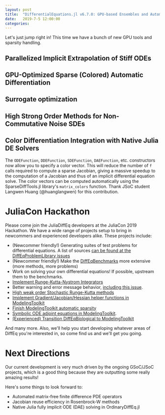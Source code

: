 ```yaml
---
layout: post
title:  "DifferentialEquations.jl v6.7.0: GPU-based Ensembles and Automatic Sparsity"
date:   2019-7-5 12:00:00
categories:
---
```


Let's just jump right in! This time we have a bunch of new GPU tools and
sparsity handling.

## Parallelized Implicit Extrapolation of Stiff ODEs

## GPU-Optimized Sparse (Colored) Automatic Differentiation

## Surrogate optimization

## High Strong Order Methods for Non-Commutative Noise SDEs

## Color Differentiation Integration with Native Julia DE Solvers

The `ODEFunction`, `DDEFunction`, `SDEFunction`, `DAEFunction`, etc. constructors
now allow you to specify a color vector. This will reduce the number of `f`
calls required to compute a sparse Jacobian, giving a massive speedup to the
computation of a Jacobian and thus of an implicit differential equation solve.
The color vectors can be computed automatically using the SparseDiffTools.jl
library's `matrix_colors` function. Thank JSoC student Langwen Huang
 (@huanglangwen) for this contribution.

# JuliaCon Hackathon

Please come join the JuliaDiffEq developers at the JuliaCon 2019 Hackathon.
We have a wide range of projects setup to bring in newcommers and experienced
developers alike. These projects include:

- (Newcommer friendly!) Generating suites of test problems for differential
  equations. A list of sources [can be found at the DiffEqProblemLibrary issues](https://github.com/JuliaDiffEq/DiffEqProblemLibrary.jl/issues?q=is%3Aissue+is%3Aopen+label%3A%22help+wanted%22)
- (Newcommer friendly!) Make the [DiffEqBenchmarks](https://github.com/JuliaDiffEq/DiffEqBenchmarks.jl) more extensive (more methods, more problems)
- Work on solving your own differential equations! If possible, upstream them
  to the benchmarks.
- [Implement Runge-Kutta-Nystrom Integrators](https://github.com/JuliaDiffEq/OrdinaryDiffEq.jl/issues/677)
- Better warning and error message behavior, [including this issue](https://github.com/JuliaDiffEq/OrdinaryDiffEq.jl/issues/801).
- [High weak order Stochastic Runge-Kutta methods](https://github.com/JuliaDiffEq/StochasticDiffEq.jl/issues/182)
- [Implement Gradient/Jacobian/Hessian helper functions in ModelingToolkit](https://github.com/JuliaDiffEq/ModelingToolkit.jl/issues/109)
- [Finish ModelingToolkit automatic sparsity](https://github.com/JuliaDiffEq/ModelingToolkit.jl/issues/133)
- [Symbolic ODE adjoint equations in ModelingToolkit](https://github.com/JuliaDiffEq/ModelingToolkit.jl/issues/137).
- [(Experienced) Transition DiffEqBiological to ModelingToolkit](https://github.com/JuliaDiffEq/ModelingToolkit.jl/issues/143)

And many more. Also, we'll help you start developing whatever areas of DiffEq
you're interested in, so come find us and we'll get you going.

# Next Directions

Our current development is very much driven by the ongoing GSoC/JSoC projects,
which is a good thing because they are outputting some really amazing results!

Here's some things to look forward to:

- Automated matrix-free finite difference PDE operators
- Jacobian reuse efficiency in Rosenbrock-W methods
- Native Julia fully implicit ODE (DAE) solving in OrdinaryDiffEq.jl
